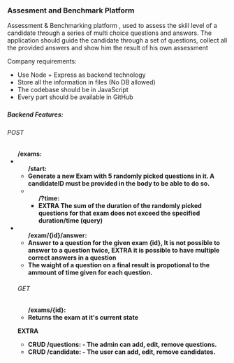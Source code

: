### Assesment and Benchmark Platform

Assessment &amp; Benchmarking platform , used to assess the skill level of a candidate through a series of multi choice questions and answers.
The application should guide the candidate through a set of questions, collect all the provided answers and show him the result of his own assessment

Company requirements:

- Use Node + Express as backend technology
- Store all the information in files (No DB allowed)
- The codebase should be in JavaScript
- Every part should be available in GitHub

###

<h5>Backend Features:</h5>
<h6>POST</h6>
<ul>
  <strong>/exams:</strong>
  <li> 
    <ul> <strong>/start:</storng>
      <li> Generate a new Exam with 5 randomly picked questions in it. A candidateID must be provided in the body to be able to do so.</li>
      <li>
        <ul>/?time:
          <li> EXTRA The sum of the duration of the randomly picked questions for that exam does not exceed the specified duration/time (query)</li>
        </ul>
      </li>
    </ul>
  </li>
  <li>
  <ul>
    <strong>/exam/{id}/answer</strong>:
    <li>Answer to a question for the given exam {id}, It is not possible to answer to a question twice,<strong> EXTRA</strong> it is possible to have multiple correct answers in a question</li>
    <li>The waight of a question on a final result is propotional to the ammount of time given for each question. </li>
    </li>
  </ul>

<h6>GET</h6>

<ul>
  <strong>/exams/{id}</strong>:
  <li> Returns the exam at it's current state </li>
</ul>

EXTRA
<ul>
  <li> CRUD /questions:
    - The admin can add, edit, remove questions.
  </li>
   <li> CRUD /candidate: 
    - The user can add, edit, remove candidates.
  </li>
<ul>

